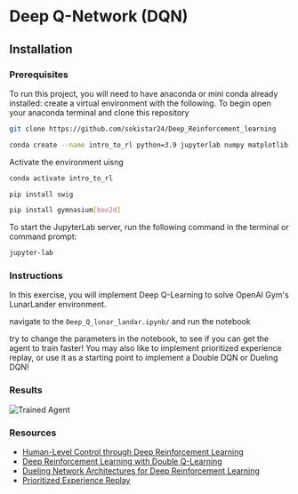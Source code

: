 [//]: # (Image References)

[image1]: https://user-images.githubusercontent.com/10624937/42135612-cbff24aa-7d12-11e8-9b6c-2b41e64b3bb0.gif "Trained Agent"

# Deep Q-Network (DQN)

## Installation

### Prerequisites

To run this project, you will need to have anaconda or mini conda already installed:
create a virtual environment with the following.
To begin open your anaconda terminal and clone this repository 
```bash
git clone https://github.com/sokistar24/Deep_Reinforcement_learning
```
```bash
conda create --name intro_to_rl python=3.9 jupyterlab numpy matplotlib
```
Activate the environment uisng 
```bash
conda activate intro_to_rl

```
```bash
pip install swig
```
```bash
pip install gymnasium[box2d]
```
To start the JupyterLab server, run the following command 
in the terminal or command prompt:
```bash
jupyter-lab
```
### Instructions

In this exercise, you will implement Deep Q-Learning to solve OpenAI Gym's LunarLander
environment.  


navigate to the `Deep_Q_lunar_landar.ipynb/` and run the notebook

try to change the parameters in the notebook, to see if you can get the agent to train faster!
You may also like to implement prioritized experience replay, or use it as a starting point to implement a Double DQN or Dueling DQN!

### Results

![Trained Agent][image1]

### Resources

- [Human-Level Control through Deep Reinforcement Learning](https://storage.googleapis.com/deepmind-media/dqn/DQNNaturePaper.pdf)
- [Deep Reinforcement Learning with Double Q-Learning](https://arxiv.org/abs/1509.06461)
- [Dueling Network Architectures for Deep Reinforcement Learning](https://arxiv.org/abs/1511.06581)
- [Prioritized Experience Replay](https://arxiv.org/abs/1511.05952)
